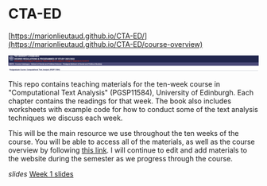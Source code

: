 # CTA-ED

[https://marionlieutaud.github.io/CTA-ED/](https://marionlieutaud.github.io/CTA-ED/course-overview)

![Course banner](CTA_banner.png)

This repo contains teaching materials for the ten-week course in "Computational Text Analysis" (PGSP11584), University of Edinburgh. Each chapter contains the readings for that week. The book also includes worksheets with example code for how to conduct some of the text analysis techniques we discuss each week.

This will be the main resource we use throughout the ten weeks of the course. You will be able to access all of the materials, as well as the course overview by following [this link]([https://cjbarrie.github.io/CTA-ED/](https://marionlieutaud.github.io/CTA-ED/)). I will continue to edit and add materials to the website during the semester as we progress through the course.

*slides*
[Week 1 slides](https://drive.google.com/file/d/1vzWWJN_zSqrugAn094COE3jpwtWyky4j/view?usp=sharing)


